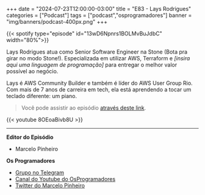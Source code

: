 +++
date = "2024-07-23T12:00:00-03:00"
title = "E83 - Lays Rodrigues"
categories = ["Podcast"]
tags = ["podcast","osprogramadores"]
banner = "img/banners/podcast-400px.png"
+++


{{< spotify type="episode" id="13wD6Npnrs1BOLMvBuJdbC" width="80%">}}

Lays Rodrigues atua como Senior Software Engineer na Stone (Bota pra girar no modo Stone!). 
Especializada em utilizar AWS, Terraform e *[insira aqui uma linguagem de programação]* para entregar o melhor valor possível ao negócio. 

Lays é AWS Community Builder e também é líder do AWS User Group Rio. Com mais de 7 anos de carreira em tech, ela está aprendendo a tocar um teclado diferente: um piano.


> Você pode assistir ao episódio [através deste link](https://www.youtube.com/watch?v=8OEoaBivb8U).

{{< youtube 8OEoaBivb8U >}}

___


**Editor do Episódio**

- Marcelo Pinheiro

**Os Programadores**

- [Grupo no Telegram](https://t.me/osprogramadores)
- [Canal do Youtube do OsProgramadores](https://www.youtube.com/channel/UCt_YNYGl6K5yNXlXEQDdwWg?view_as=subscriber)
- [Twitter do Marcelo Pinheiro](https://twitter.com/mpinheir)

